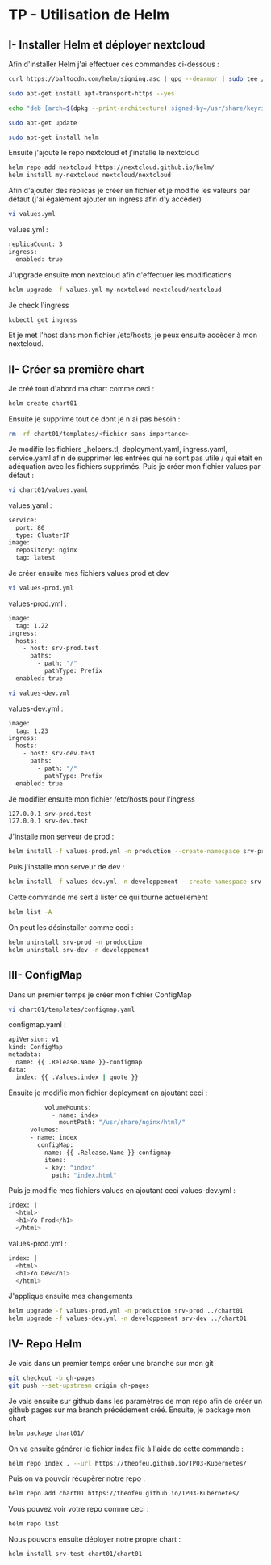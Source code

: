 # TP - Utilisation de Helm

## I- Installer Helm et déployer nextcloud
Afin d'installer Helm j'ai effectuer ces commandes ci-dessous :
```sh
curl https://baltocdn.com/helm/signing.asc | gpg --dearmor | sudo tee /usr/share/keyrings/helm.gpg > /dev/null
```
```sh
sudo apt-get install apt-transport-https --yes
```
```sh
echo "deb [arch=$(dpkg --print-architecture) signed-by=/usr/share/keyrings/helm.gpg] https://baltocdn.com/helm/stable/debian/ all main" | sudo tee /etc/apt/sources.list.d/helm-stable-debian.list
```
```sh
sudo apt-get update
```
```sh
sudo apt-get install helm
```
Ensuite j'ajoute le repo nextcloud et j'installe le nextcloud
```sh
helm repo add nextcloud https://nextcloud.github.io/helm/
helm install my-nextcloud nextcloud/nextcloud
```
Afin d'ajouter des replicas je créer un fichier et je modifie les valeurs par défaut (j'ai également ajouter un ingress afin d'y accèder)
```sh
vi values.yml
```
values.yml :
```sh
replicaCount: 3
ingress:
  enabled: true
```
J'upgrade ensuite mon nextcloud afin d'effectuer les modifications
```sh
helm upgrade -f values.yml my-nextcloud nextcloud/nextcloud
```
Je check l'ingress 
```sh
kubectl get ingress
```
Et je met l'host dans mon fichier /etc/hosts, je peux ensuite accèder à mon nextcloud.

## II- Créer sa première chart
Je créé tout d'abord ma chart comme ceci :
```sh
helm create chart01
```
Ensuite je supprime tout ce dont je n'ai pas besoin :
```sh
rm -rf chart01/templates/<fichier sans importance>
```
Je modifie les fichiers _helpers.tl, deployment.yaml, ingress.yaml, service.yaml afin de supprimer les entrées qui ne sont pas utile / qui était en adéquation avec les fichiers supprimés. Puis je créer mon fichier values par défaut :
```sh
vi chart01/values.yaml
```
values.yaml :
```sh
service:
  port: 80
  type: ClusterIP
image:
  repository: nginx
  tag: latest
```
Je créer ensuite mes fichiers values prod et dev
```sh
vi values-prod.yml
```
values-prod.yml :
```sh
image:
  tag: 1.22
ingress:
  hosts:
    - host: srv-prod.test
      paths:
        - path: "/"
          pathType: Prefix
  enabled: true
```
```sh
vi values-dev.yml 
```
values-dev.yml :
```sh
image:
  tag: 1.23
ingress:
  hosts:
    - host: srv-dev.test
      paths:
        - path: "/"
          pathType: Prefix
  enabled: true
```
Je modifier ensuite mon fichier /etc/hosts pour l'ingress
```sh
127.0.0.1 srv-prod.test
127.0.0.1 srv-dev.test
```
J'installe mon serveur de prod :
```sh
helm install -f values-prod.yml -n production --create-namespace srv-prod ../chart01
```
Puis j'installe mon serveur de dev :
```sh
helm install -f values-dev.yml -n developpement --create-namespace srv-dev ../chart01
```
Cette commande me sert à lister ce qui tourne actuellement
```sh
helm list -A
```
On peut les désinstaller comme ceci :
```sh
helm uninstall srv-prod -n production
helm uninstall srv-dev -n developpement
```

## III- ConfigMap
Dans un premier temps je créer mon fichier ConfigMap
```sh
vi chart01/templates/configmap.yaml
```
configmap.yaml :
```sh
apiVersion: v1
kind: ConfigMap
metadata:
  name: {{ .Release.Name }}-configmap
data:
  index: {{ .Values.index | quote }}
```
Ensuite je modifie mon fichier deployment en ajoutant ceci :
```sh
          volumeMounts:
            - name: index
              mountPath: "/usr/share/nginx/html/"
      volumes:
      - name: index
        configMap:
          name: {{ .Release.Name }}-configmap
          items:
          - key: "index"
            path: "index.html"
```
Puis je modifie mes fichiers values en ajoutant ceci
values-dev.yml :
```sh
index: |
  <html>
  <h1>Yo Prod</h1>
  </html>
```
values-prod.yml :
```sh
index: |
  <html>
  <h1>Yo Dev</h1>
  </html>
```
J'applique ensuite mes changements
```sh
helm upgrade -f values-prod.yml -n production srv-prod ../chart01
helm upgrade -f values-dev.yml -n developpement srv-dev ../chart01
```
## IV- Repo Helm
Je vais dans un premier temps créer une branche sur mon git
```sh
git checkout -b gh-pages
git push --set-upstream origin gh-pages
```
Je vais ensuite sur github dans les paramètres de mon repo afin de créer un github pages sur ma branch précédement créé. 
Ensuite, je package mon chart
```sh
helm package chart01/
```
On va ensuite générer le fichier index file à l'aide de cette commande :
```sh
helm repo index . --url https://theofeu.github.io/TP03-Kubernetes/
```
Puis on va pouvoir récupèrer notre repo :
```sh
helm repo add chart01 https://theofeu.github.io/TP03-Kubernetes/
```
Vous pouvez voir votre repo comme ceci :
```sh
helm repo list
```
Nous pouvons ensuite déployer notre propre chart :
```sh
helm install srv-test chart01/chart01
```
